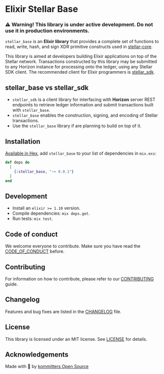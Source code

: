 # Elixir Stellar Base

### **⚠️ Warning! This library is under active development**. Do not use it in production environments.

`stellar_base` is an **Elixir library** that provides a complete set of functions to read, write, hash, and sign XDR primitive constructs used in [stellar-core](https://github.com/stellar/stellar-core).

This library is aimed at developers building Elixir applications on top of the Stellar network. Transactions constructed by this library may be submitted to any Horizon instance for processing onto the ledger, using any Stellar SDK client. The recommended client for Elixir programmers is [stellar_sdk][sdk].

## stellar_base vs stellar_sdk
* `stellar_sdk` is a client library for interfacing with **Horizon** server REST endpoints to retrieve ledger information and submit transactions built with `stellar_base`.
* `stellar_base` enables the construction, signing, and encoding of Stellar transactions.
* Use the `stellar_base` library if are planning to build on top of it.

## Installation
[Available in Hex][hex], add `stellar_base` to your list of dependencies in `mix.exs`:

```elixir
def deps do
  [
    {:stellar_base, "~> 0.0.1"}
  ]
end
```

## Development
* Install an `elixir >= 1.10` version.
* Compile dependencies: `mix deps.get`.
* Run tests: `mix test`.

## Code of conduct
We welcome everyone to contribute. Make sure you have read the [CODE_OF_CONDUCT][coc] before.

## Contributing
For information on how to contribute, please refer to our [CONTRIBUTING][contributing] guide.

## Changelog
Features and bug fixes are listed in the [CHANGELOG][changelog] file.

## License
This library is licensed under an MIT license. See [LICENSE][license] for details.

## Acknowledgements
Made with 💙 by [kommitters Open Source](https://kommit.co)

[license]: https://github.com/kommitters/stellar_base/blob/master/LICENSE.md
[coc]: https://github.com/kommitters/stellar_base/blob/master/CODE_OF_CONDUCT.md
[changelog]: https://github.com/kommitters/stellar_base/blob/master/CHANGELOG.md
[contributing]:https://github.com/kommitters/stellar_base/blob/master/CONTRIBUTING.md
[base]: https://github.com/kommitters/stellar_base
[sdk]: https://github.com/kommitters/stellar_sdk
[hex]: https://hex.pm/packages/stellar_base
